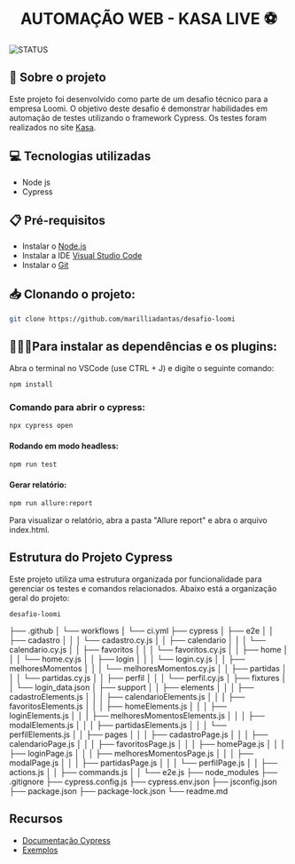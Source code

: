 <h1 align="center"> AUTOMAÇÃO WEB - KASA LIVE ⚽ </h1>

![STATUS](https://img.shields.io/static/v1?label=STATUS&message=%20Finalizado&color=&style=for-the-badge)

## 💬 Sobre o projeto
Este projeto foi desenvolvido como parte de um desafio técnico para a empresa Loomi. O objetivo deste desafio é demonstrar habilidades em automação de testes utilizando o framework Cypress. Os testes foram realizados no site [Kasa](https://www.kasa.live).

## 💻 Tecnologias utilizadas

- Node js
- Cypress

## 📋 Pré-requisitos
- Instalar o [Node.js](https://nodejs.org/)
- Instalar a IDE [Visual Studio Code](https://code.visualstudio.com/download)
- Instalar o [Git](https://git-scm.com/downloads) 

##  📥 Clonando o projeto:
```bash
git clone https://github.com/marilliadantas/desafio-loomi
  ```

##  👩🏻‍💻​ Para instalar as dependências e os plugins:

Abra o terminal no VSCode (use CTRL + J) e digite o seguinte comando:

```bash
npm install
  ```

### Comando para abrir o cypress:

```bash
npx cypress open
  ```

#### Rodando em modo headless:
```bash
npm run test
```

#### Gerar relatório:
```bash
npm run allure:report
```
Para visualizar o relatório, abra a pasta "Allure report" e abra o arquivo index.html. 

## Estrutura do Projeto Cypress

Este projeto utiliza uma estrutura organizada por funcionalidade para gerenciar os testes e comandos relacionados. Abaixo está a organização geral do projeto:

    desafio-loomi
├── .github
│   └── workflows
│       └── ci.yml
├── cypress
│   ├── e2e
│   │   ├── cadastro
│   │   │   └── cadastro.cy.js
│   │   ├── calendario
│   │   │   └── calendario.cy.js
│   │   ├── favoritos
│   │   │   └── favoritos.cy.js
│   │   ├── home
│   │   │   └── home.cy.js
│   │   ├── login
│   │   │   └── login.cy.js
│   │   ├── melhoresMomentos
│   │   │   └── melhoresMomentos.cy.js
│   │   ├── partidas
│   │   │   └── partidas.cy.js
│   │   ├── perfil
│   │   │   └── perfil.cy.js
│   ├── fixtures
│   │   └── login_data.json
│   ├── support
│   │   ├── elements
│   │   │   ├── cadastroElements.js
│   │   │   ├── calendarioElements.js
│   │   │   ├── favoritosElements.js
│   │   │   ├── homeElements.js
│   │   │   ├── loginElements.js
│   │   │   ├── melhoresMomentosElements.js
│   │   │   ├── modalElements.js
│   │   │   ├── partidasElements.js
│   │   │   └── perfilElements.js
│   │   ├── pages
│   │   │   ├── cadastroPage.js
│   │   │   ├── calendarioPage.js
│   │   │   ├── favoritosPage.js
│   │   │   ├── homePage.js
│   │   │   ├── loginPage.js
│   │   │   ├── melhoresMomentosPage.js
│   │   │   ├── modalPage.js
│   │   │   ├── partidasPage.js
│   │   │   └── perfilPage.js
│   │   ├── actions.js
│   │   ├── commands.js
│   │   └── e2e.js
├── node_modules
├── .gitignore
├── cypress.config.js
├── cypress.env.json
├── jsconfig.json
├── package.json
├── package-lock.json
└── readme.md

## Recursos
- [Documentação Cypress](https://docs.cypress.io/guides/overview/why-cypress)
- [Exemplos](https://github.com/cypress-io/cypress-example-recipes)